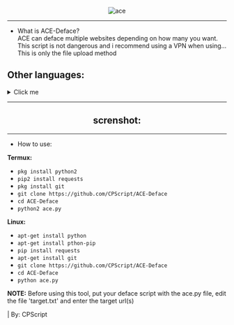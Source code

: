 <div align=center>

![ace](https://github.com/CPScript/ACE-Deface/assets/83523587/3af3bc51-d38a-4ba8-b66c-c6ad7ce3df58)

---

</div>

<div align=left>

* What is ACE-Deface?<br>
ACE can deface multiple websites depending on how many you want. This script is not dangerous and i recommend using a VPN when using... This is only the file upload method<br>

## Other languages:
<details closed>
<summary>Click me</summary>
<br>

### español | Spanish
¿Qué es ACE-Deface?<br>
ACE puede dañar varios sitios web dependiendo de cuántos desee. Este script no es peligroso y recomiendo usar una VPN cuando use... Este es solo el método de carga de archivos<br>

### 中國人 | Chinese
什麼是 ACE-Deface？<br>
ACE 可以破壞多個網站，具體取決於您想要的數量。這個腳本並不危險，我建議使用時使用VPN...這只是檔案上傳方法<br>

### हिंदी | Hindi
एसीई-डिफेस क्या है?<br>
आप कितनी चाहते हैं इसके आधार पर ACE कई वेबसाइटों को ख़राब कर सकता है। यह स्क्रिप्ट खतरनाक नहीं है और मैं इसका उपयोग करते समय वीपीएन का उपयोग करने की सलाह देता हूं... यह केवल फ़ाइल अपलोड विधि है<br>

### Русский | Russian
Что такое ACE-Deface?<br>
ACE может испортить несколько веб-сайтов в зависимости от того, сколько вы хотите. Этот скрипт не опасен, и я рекомендую использовать VPN при использовании... Это только метод загрузки файлов<br>

</details>

---
</div>

<div align=center>

## screnshot:


</div>


---
<div align=left>

* How to use:

**Termux:**
* `pkg install python2`
* `pip2 install requests`
* `pkg install git`
* `git clone https://github.com/CPScript/ACE-Deface`
* `cd ACE-Deface`
* `python2 ace.py`

**Linux:**
* `apt-get install python`
* `apt-get install pthon-pip`
* `pip install requests`
* `apt-get install git`
* `git clone https://github.com/CPScript/ACE-Deface`
* `cd ACE-Deface`
* `python ace.py`

**NOTE:** Before using this tool, put your deface script with the ace.py file, edit the file 'target.txt' and enter the target url(s)

| By: CPScript

</div>
